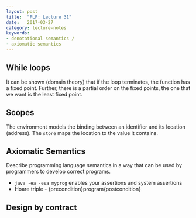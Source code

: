 ```yaml
---
layout: post
title:  "PLP: Lecture 31"
date:   2017-03-27
category: lecture-notes
keywords:
- denotational semantics / 
- axiomatic semantics
---
```


## While loops

It can be shown (domain theory) that if the loop terminates, the function has a fixed point. Further, there is a partial order on the fixed points, the one that we want is the least fixed point. 

## Scopes

The environment models the binding between an identifier and its location (address). The `store` maps the location to the value it contains. 

## Axiomatic Semantics

Describe programming language semantics in a way that can be used by programmers to develop correct programs.

* `java -ea -esa myprog` enables your assertions and system assertions
* Hoare triple - {precondition}program{postcondition}
## Design by contract